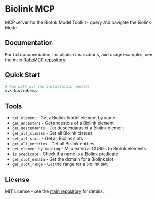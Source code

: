 # Biolink MCP

MCP server for the Biolink Model Toolkit - query and navigate the Biolink Model.

## Documentation

For full documentation, installation instructions, and usage examples, see the main [RoboMCP repository](https://github.com/cbizon/RoboMCP).

## Quick Start

```bash
# Run with uvx (no installation needed)
uvx biolink-mcp
```

## Tools

- `get_element` - Get a Biolink Model element by name
- `get_ancestors` - Get ancestors of a Biolink element
- `get_descendants` - Get descendants of a Biolink element
- `get_all_classes` - Get all Biolink classes
- `get_all_slots` - Get all Biolink slots
- `get_all_entities` - Get all Biolink entities
- `get_element_by_mapping` - Map external CURIEs to Biolink elements
- `is_predicate` - Check if a name is a Biolink predicate
- `get_slot_domain` - Get the domain for a Biolink slot
- `get_slot_range` - Get the range for a Biolink slot

## License

MIT License - see the [main repository](https://github.com/cbizon/RoboMCP) for details.

